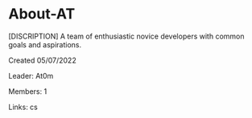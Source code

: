 # About-AT
[DISCRIPTION] A team of enthusiastic novice developers with common goals and aspirations.

Created 05/07/2022

Leader: At0m

Members: 1

Links: cs
